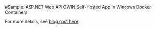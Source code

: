 #Sample: ASP.NET Web API OWIN Self-Hosted App in Windows Docker Containers

For more details, see [blog post here](http://anthonychu.ca/post/web-api-owin-self-host-docker-windows-containers/).

